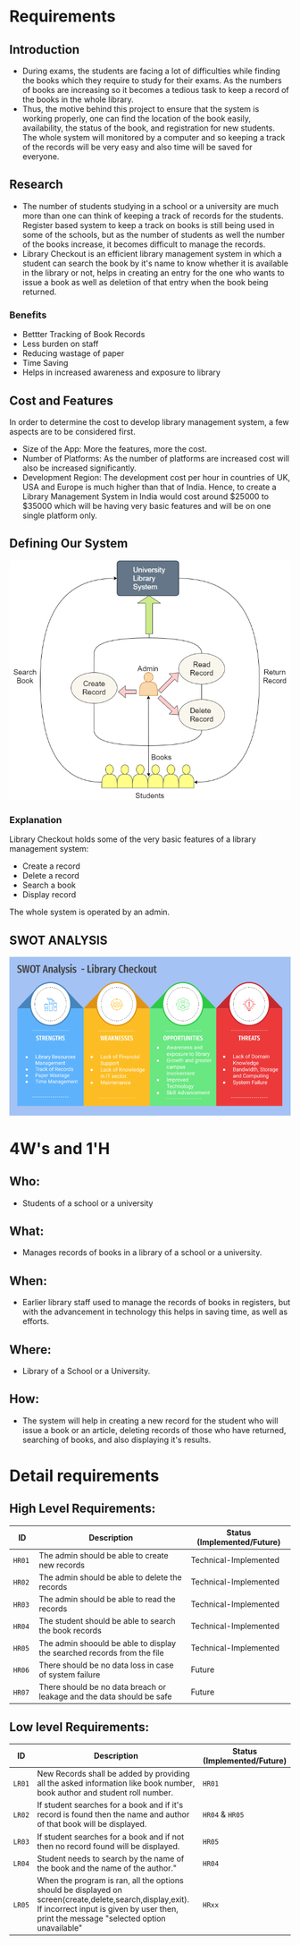 # Requirements
## Introduction
 *  During exams, the students are facing a lot of difficulties while finding the books which they require to study for their exams. As the numbers of books are increasing so it becomes a tedious task to keep a record of the books in the whole library.
 *  Thus, the motive behind this project to ensure that the system is working properly, one can find the location of the book easily, availability, the status of the book, and registration for new students. The whole system will monitored by a computer and so keeping a track of the records will be very easy and also time will be saved for everyone.

## Research
 *  The number of students studying in a school or a university are much more than one can think of keeping a track of records for the students. Register based system to keep a track on books is still being used in some of the schools, but as the number of students as well the number of the books increase, it becomes difficult to manage the records.
 *  Library Checkout is an efficient library management system in which a student can search the book by it's name to know whether it is available in the library or not, helps in creating an entry for the one who wants to issue a book as well as deletiion of that entry when the book being returned.

 ### Benefits
 *  Bettter Tracking of Book Records
 *  Less burden on staff
 *  Reducing wastage of paper
 *  Time Saving
 *  Helps in increased awareness and exposure to library

## Cost and Features
In order to determine the cost to develop library management system, a few aspects are to be considered first.
*   Size of the App: More the features, more the cost.
*   Number of Platforms: As the number of platforms are increased cost will also be increased significantly.
*   Development Region: The development cost per hour in countries of UK, USA and Europe is much higher than that of India.
Hence, to create a Library Management System in India would cost around $25000 to $35000 which will be having very basic features and will be on one single platform only.

## Defining Our System
![system](https://github.com/DhyeyaPatel/Mini_Project/blob/master/5_Images/system.png)
### Explanation
Library Checkout holds some of the very basic features of a library management system:
*   Create a record
*   Delete a record
*   Search a book
*   Display record
  
The whole system is operated by an admin.

## SWOT ANALYSIS
![swot analysis](https://github.com/DhyeyaPatel/Mini_Project/blob/master/5_Images/swot%20analysis.png)
# 4W&#39;s and 1&#39;H

## Who:
*   Students of a school or a university

## What:
*   Manages records of books in a library of a school or a university.

## When:
*   Earlier library staff used to manage the records of books in registers, but with the advancement in technology this helps in saving time, as well as efforts.

## Where:
*   Library of a School or a University.

## How:
*   The system will help in creating a new record for the student who will issue a book or an article, deleting records of those who have returned, searching of books, and also displaying it's results.

# Detail requirements
## High Level Requirements:
 ID | Description | Status (Implemented/Future)
------ |-----------| --------------
`HR01` | The admin should be able to create new records| Technical-Implemented
`HR02 `| The admin should be able to delete the records| Technical-Implemented
`HR03 `| The admin should be able to read the records| Technical-Implemented
`HR04 `| The student should be able to search the book records| Technical-Implemented
`HR05 `| The admin shoould be able to display the searched records from the file| Technical-Implemented
`HR06 `| There should be no data loss in case of system failure | Future
`HR07 `|There should be no data breach or leakage and the data should be safe| Future


##  Low level Requirements:
ID | Description | Status (Implemented/Future)
------ |-----------| --------------
`LR01` | New Records shall be added by providing all the asked information like book number, book author and student roll number. | `HR01` | Implemented
`LR02` | If student searches for a book and if it's record is found then the name and author of that book will be displayed. | `HR04` & `HR05` | Implemented
`LR03` | If student searches for a book and if not then no record found will be displayed. | `HR05` | Implemented
`LR04` | Student needs to search by the name of the book and the name of the author." | `HR04` | Implemented
`LR05` | When the program is ran, all the options should be displayed on screen(create,delete,search,display,exit). If incorrect input is given by user then, print the message "selected option unavailable" | `HRxx` | Implemented
